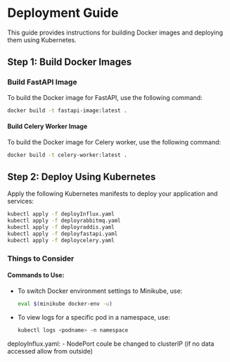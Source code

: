 # Deployment Guide

This guide provides instructions for building Docker images and deploying them using Kubernetes.

## Step 1: Build Docker Images

### Build FastAPI Image

To build the Docker image for FastAPI, use the following command:

```bash
docker build -t fastapi-image:latest .
```

#### Build Celery Worker Image
To build the Docker image for Celery worker, use the following command:
```bash
docker build -t celery-worker:latest .
```


## Step 2: Deploy Using Kubernetes
Apply the following Kubernetes manifests to deploy your application and services:
```bash
kubectl apply -f deployInflux.yaml
kubectl apply -f deployrabbitmq.yaml
kubectl apply -f deployraddis.yaml
kubectl apply -f deployfastapi.yaml
kubectl apply -f deploycelery.yaml
```

### Things to Consider

#### Commands to Use:

- To switch Docker environment settings to Minikube, use: 

  ```bash
  eval $(minikube docker-env -u)
  ```
- To view logs for a specific pod in a namespace, use:
  ```bash
  kubectl logs <podname> -n namespace
  ```





 
deployInflux.yaml:
    - NodePort coule be changed to clusterIP (if no data accessed allow from outside)
